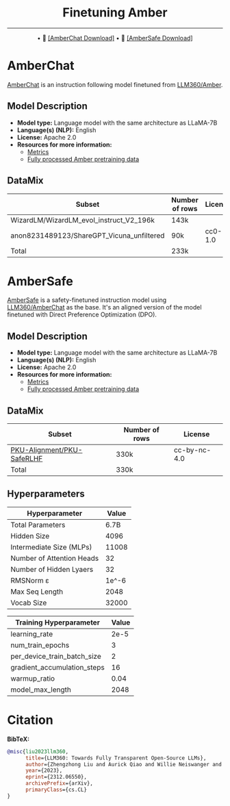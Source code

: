 
<h1 align="center">Finetuning Amber</h1>

---

<p align="center">
• 🤗 <a href="https://huggingface.co/LLM360/AmberChat">[AmberChat Download]</a>
• 🤗 <a href="https://huggingface.co/LLM360/AmberSafe">[AmberSafe Download]</a> 
</p>


# AmberChat
[AmberChat](https://huggingface.co/LLM360/AmberChat) is an instruction following model finetuned from [LLM360/Amber](https://huggingface.co/LLM360/Amber).

## Model Description
- **Model type:** Language model with the same architecture as LLaMA-7B
- **Language(s) (NLP):** English
- **License:** Apache 2.0
- **Resources for more information:**
  - [Metrics](https://github.com/LLM360/Analysis360)
  - [Fully processed Amber pretraining data](https://huggingface.co/datasets/LLM360/AmberDatasets)

## DataMix
| Subset      | Number of rows |  License   |
| ----------- | ----------- | ----------- |
| WizardLM/WizardLM_evol_instruct_V2_196k      | 143k       |  |
| anon8231489123/ShareGPT_Vicuna_unfiltered   | 90k        | cc0-1.0 |
| Total | 233k |  |

# AmberSafe
[AmberSafe](https://huggingface.co/LLM360/AmberSafe) is a safety-finetuned instruction model using [LLM360/AmberChat](https://huggingface.co/LLM360/AmberChat) as the base. It's an aligned version of the model finetuned with Direct Preference Optimization (DPO).

## Model Description
- **Model type:** Language model with the same architecture as LLaMA-7B
- **Language(s) (NLP):** English
- **License:** Apache 2.0
- **Resources for more information:**
  - [Metrics](https://github.com/LLM360/Analysis360)
  - [Fully processed Amber pretraining data](https://huggingface.co/datasets/LLM360/AmberDatasets)

## DataMix
| Subset      | Number of rows |  License   |
| ----------- | ----------- | ----------- |
| [PKU-Alignment/PKU-SafeRLHF](https://huggingface.co/datasets/PKU-Alignment/PKU-SafeRLHF)    | 330k        | cc-by-nc-4.0 |
| Total | 330k |  |


## Hyperparameters
| Hyperparameter      | Value |
| ----------- | ----------- |
| Total Parameters      | 6.7B       |
| Hidden Size   | 4096        |
| Intermediate Size (MLPs)   | 11008        |
| Number of Attention Heads   | 32        |
| Number of Hidden Lyaers  | 32        |
| RMSNorm ɛ  | 1e^-6        |
| Max Seq Length   | 2048        |
| Vocab Size | 32000 |

| Training Hyperparameter      | Value |
| ----------- | ----------- |
| learning_rate      | 2e-5       |
| num_train_epochs  |  3        |
| per_device_train_batch_size   | 2        |
| gradient_accumulation_steps  | 16        |
| warmup_ratio | 0.04      |
| model_max_length | 2048     |




# Citation

**BibTeX:**

```bibtex
@misc{liu2023llm360,
      title={LLM360: Towards Fully Transparent Open-Source LLMs}, 
      author={Zhengzhong Liu and Aurick Qiao and Willie Neiswanger and Hongyi Wang and Bowen Tan and Tianhua Tao and Junbo Li and Yuqi Wang and Suqi Sun and Omkar Pangarkar and Richard Fan and Yi Gu and Victor Miller and Yonghao Zhuang and Guowei He and Haonan Li and Fajri Koto and Liping Tang and Nikhil Ranjan and Zhiqiang Shen and Xuguang Ren and Roberto Iriondo and Cun Mu and Zhiting Hu and Mark Schulze and Preslav Nakov and Tim Baldwin and Eric P. Xing},
      year={2023},
      eprint={2312.06550},
      archivePrefix={arXiv},
      primaryClass={cs.CL}
}
```
